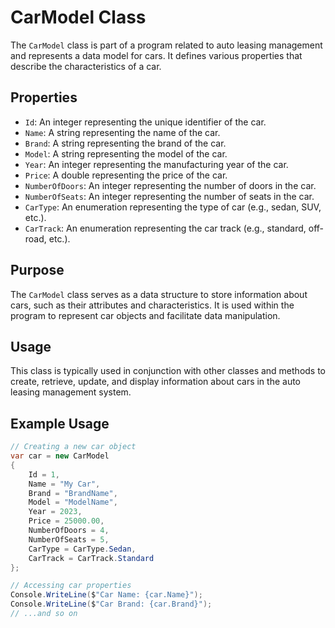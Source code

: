 # CarModel Class

The `CarModel` class is part of a program related to auto leasing management and represents a data model for cars. It defines various properties that describe the characteristics of a car.

## Properties

- `Id`: An integer representing the unique identifier of the car.
- `Name`: A string representing the name of the car.
- `Brand`: A string representing the brand of the car.
- `Model`: A string representing the model of the car.
- `Year`: An integer representing the manufacturing year of the car.
- `Price`: A double representing the price of the car.
- `NumberOfDoors`: An integer representing the number of doors in the car.
- `NumberOfSeats`: An integer representing the number of seats in the car.
- `CarType`: An enumeration representing the type of car (e.g., sedan, SUV, etc.).
- `CarTrack`: An enumeration representing the car track (e.g., standard, off-road, etc.).

## Purpose

The `CarModel` class serves as a data structure to store information about cars, such as their attributes and characteristics. It is used within the program to represent car objects and facilitate data manipulation.

## Usage

This class is typically used in conjunction with other classes and methods to create, retrieve, update, and display information about cars in the auto leasing management system.

## Example Usage

```csharp
// Creating a new car object
var car = new CarModel
{
    Id = 1,
    Name = "My Car",
    Brand = "BrandName",
    Model = "ModelName",
    Year = 2023,
    Price = 25000.00,
    NumberOfDoors = 4,
    NumberOfSeats = 5,
    CarType = CarType.Sedan,
    CarTrack = CarTrack.Standard
};

// Accessing car properties
Console.WriteLine($"Car Name: {car.Name}");
Console.WriteLine($"Car Brand: {car.Brand}");
// ...and so on
